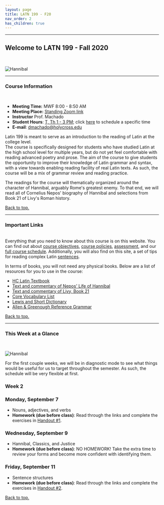 ```yaml
---
layout: page
title: LATN 199 - F20
nav_order: 2
has_children: true
---
```

***

## Welcome to LATN 199 - Fall 2020
&nbsp;

![Hannibal](https://www.ancienthistorylists.com/wp-content/uploads/2014/09/Hannibal-Barca.jpg)

***

### Course Information
&nbsp;  
- **Meeting Time:** MWF 8:00 - 8:50 AM
- **Meeting Place:** [Standing Zoom link](https://holycross.zoom.us/j/94670392978)
- **Instructor** Prof. Machado
- **Student Hours**: [T, Th 1 - 3 PM](https://holycross.zoom.us/j/92203871368); click [here](https://calendar.google.com/calendar/selfsched?sstoken=UVBpQWdjNHJvdW1CfGRlZmF1bHR8NzVjMTgxMGMxY2NlMDA4NGI3OGIxZTEyNDM0MzQwZjQ) to schedule a specific time
- **E-mail**: dmachado@holycross.edu

Latin 199 is meant to serve as an introduction to the reading of Latin at the college level. 	
The course is specifically designed for students who have studied Latin at the high school level for multiple years, but do not yet feel comfortable with reading advanced poetry and prose. The aim of the course to give students the opportunity to improve their knowledge of Latin grammar and syntax, with a view towards enabling reading facility of real Latin texts. As such, the course will be a mix of grammar review and reading practice.

The readings for the course will thematically organized around the character of Hannibal, arguably Rome's greatest enemy. To that end, we will read all of Cornelius Nepos' biography of Hannibal and selections from Book 21 of Livy's Roman history.

[Back to top.](#top)

***

### Important Links
&nbsp;  
Everything that you need to know about this course is on this website. You can find out about [course objectives](https://dominicmachado.github.io/course-objectives-latn199-f20), [course policies](https://dominicmachado.github.io/course-policies-latn199-f20), [assessment](https://dominicmachado.github.io/course-policies-latn199-f20), and our [full course schedule](https://dominicmachado.github.io/schedule-latn199-f20). Additionally, you will also find on this site, a set of tips for reading complex Latin [sentences](https://dominicmachado.github.io/tips-for-reading-latn199-f20).

In terms of books, you will not need any physical books. Below are a list of resources for you to use in the course:
 - [HC Latin Textbook](https://lingualatina.github.io/textbook/)
 - [Text and commentary of Nepos' Life of Hannibal](http://dcc.dickinson.edu/nepos-hannibal/chapter-1)
 - [Text and commentary of Livy, Book 21](https://arcane-cliffs-02027.herokuapp.com/)
 - [Core Vocabulary List](http://ww3.haverford.edu/classics/DCC/Vocab/Full/pdf/Nepos-Hannibal-Vocabulary-Repeat3.pdf)
 - [Lewis and Short Dictionary](http://folio2.furman.edu/lewis-short/index.html)
 - [Allen & Greenough Reference Grammar](http://dcc.dickinson.edu/grammar/latin/credits-and-reuse)

[Back to top.](#top)

***

### This Week at a Glance
&nbsp;  

![Hannibal](https://3.bp.blogspot.com/-PSI6ERA5zfA/T_T_3Y231oI/AAAAAAAABOE/-qzGcWP7GIc/s1600/Hannibal.jpg)

For the first couple weeks, we will be in diagnostic mode to see what things would be useful for us to target throughout the semester. As such, the schedule will be very flexible at first.

### Week 2

### Monday, September 7
- Nouns, adjectives, and verbs
- **Homework (due before class)**: Read through the links and complete the exercises in [Handout #1](https://dominicmachado.github.io/grammatical-handout-1-latn199-f20).

### Wednesday, September 9
- Hannibal, Classics, and Justice
- **Homework (due before class)**: NO HOMEWORK! Take the extra time to review your forms and become more confident with identifying them.

### Friday, September 11
- Sentence structures
- **Homework (due before class)**: Read through the links and complete the exercises in [Handout #2](https://dominicmachado.github.io/grammatical-handout-2-latn199-f20).

[Back to top.](#top)
